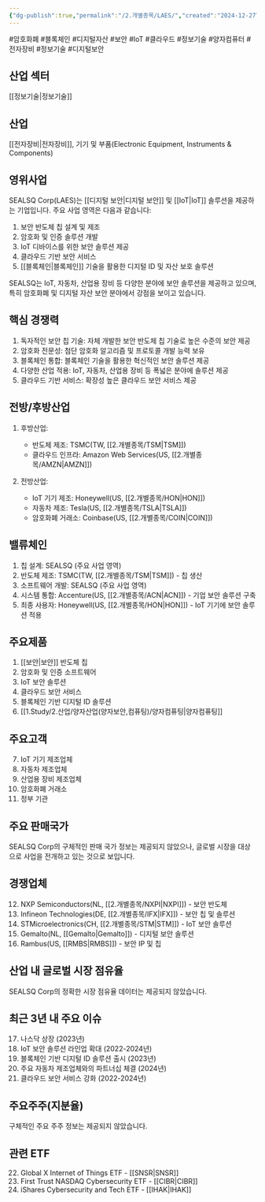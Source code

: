 ```yaml
---
{"dg-publish":true,"permalink":"/2.개별종목/LAES/","created":"2024-12-27T09:53:33.607+09:00","updated":"2025-06-03T20:05:59.839+09:00"}
---
```


#암호화폐 #블록체인 #디지털자산 #보안 #IoT #클라우드 #정보기술 #양자컴퓨터 #전자장비 #정보기술 #디지털보안 

## 산업 섹터

[[정보기술\|정보기술]]

## 산업

[[전자장비\|전자장비]], 기기 및 부품(Electronic Equipment, Instruments & Components)

## 영위사업

SEALSQ Corp(LAES)는 [[디지털 보안\|디지털 보안]] 및 [[IoT\|IoT]] 솔루션을 제공하는 기업입니다. 주요 사업 영역은 다음과 같습니다:

1. 보안 반도체 칩 설계 및 제조
2. 암호화 및 인증 솔루션 개발
3. IoT 디바이스를 위한 보안 솔루션 제공
4. 클라우드 기반 보안 서비스
5. [[블록체인\|블록체인]] 기술을 활용한 디지털 ID 및 자산 보호 솔루션

SEALSQ는 IoT, 자동차, 산업용 장비 등 다양한 분야에 보안 솔루션을 제공하고 있으며, 특히 암호화폐 및 디지털 자산 보안 분야에서 강점을 보이고 있습니다.

## 핵심 경쟁력

1. 독자적인 보안 칩 기술: 자체 개발한 보안 반도체 칩 기술로 높은 수준의 보안 제공
2. 암호화 전문성: 첨단 암호화 알고리즘 및 프로토콜 개발 능력 보유
3. 블록체인 통합: 블록체인 기술을 활용한 혁신적인 보안 솔루션 제공
4. 다양한 산업 적용: IoT, 자동차, 산업용 장비 등 폭넓은 분야에 솔루션 제공
5. 클라우드 기반 서비스: 확장성 높은 클라우드 보안 서비스 제공

## 전방/후방산업

1. 후방산업:
    
    - 반도체 제조: TSMC(TW, [[2.개별종목/TSM\|TSM]])
    - 클라우드 인프라: Amazon Web Services(US, [[2.개별종목/AMZN\|AMZN]])
    
2. 전방산업:
    
    - IoT 기기 제조: Honeywell(US, [[2.개별종목/HON\|HON]])
    - 자동차 제조: Tesla(US, [[2.개별종목/TSLA\|TSLA]])
    - 암호화폐 거래소: Coinbase(US, [[2.개별종목/COIN\|COIN]])
    

## 밸류체인

1. 칩 설계: SEALSQ (주요 사업 영역)
2. 반도체 제조: TSMC(TW, [[2.개별종목/TSM\|TSM]]) - 칩 생산
3. 소프트웨어 개발: SEALSQ (주요 사업 영역)
4. 시스템 통합: Accenture(US, [[2.개별종목/ACN\|ACN]]) - 기업 보안 솔루션 구축
5. 최종 사용자: Honeywell(US, [[2.개별종목/HON\|HON]]) - IoT 기기에 보안 솔루션 적용

## 주요제품

1. [[보안\|보안]] 반도체 칩
2. 암호화 및 인증 소프트웨어
3. IoT 보안 솔루션
4. 클라우드 보안 서비스
5. 블록체인 기반 디지털 ID 솔루션
6. [[1.Study/2.산업/양자산업(양자보안,컴퓨팅)/양자컴퓨팅\|양자컴퓨팅]] 

## 주요고객

7. IoT 기기 제조업체
8. 자동차 제조업체
9. 산업용 장비 제조업체
10. 암호화폐 거래소
11. 정부 기관

## 주요 판매국가

SEALSQ Corp의 구체적인 판매 국가 정보는 제공되지 않았으나, 글로벌 시장을 대상으로 사업을 전개하고 있는 것으로 보입니다.

## 경쟁업체

12. NXP Semiconductors(NL, [[2.개별종목/NXPI\|NXPI]]) - 보안 반도체
13. Infineon Technologies(DE, [[2.개별종목/IFX\|IFX]]) - 보안 칩 및 솔루션
14. STMicroelectronics(CH, [[2.개별종목/STM\|STM]]) - IoT 보안 솔루션
15. Gemalto(NL, [[Gemalto\|Gemalto]]) - 디지털 보안 솔루션
16. Rambus(US, [[RMBS\|RMBS]]) - 보안 IP 및 칩

## 산업 내 글로벌 시장 점유율

SEALSQ Corp의 정확한 시장 점유율 데이터는 제공되지 않았습니다.

## 최근 3년 내 주요 이슈

17. 나스닥 상장 (2023년)
18. IoT 보안 솔루션 라인업 확대 (2022-2024년)
19. 블록체인 기반 디지털 ID 솔루션 출시 (2023년)
20. 주요 자동차 제조업체와의 파트너십 체결 (2024년)
21. 클라우드 보안 서비스 강화 (2022-2024년)

## 주요주주(지분율)

구체적인 주요 주주 정보는 제공되지 않았습니다.

## 관련 ETF

22. Global X Internet of Things ETF - [[SNSR\|SNSR]]
23. First Trust NASDAQ Cybersecurity ETF - [[CIBR\|CIBR]]
24. iShares Cybersecurity and Tech ETF - [[IHAK\|IHAK]]